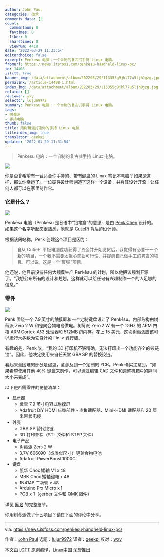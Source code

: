 ```yaml
---
author: John Paul
categories: 技术
comments_data: []
count:
  commentnum: 0
  favtimes: 0
  likes: 0
  sharetimes: 0
  viewnum: 4418
date: '2022-03-29 11:33:54'
editorchoice: false
excerpt: Penkesu 电脑：一个自制的复古式手持 Linux 电脑。
fromurl: https://news.itsfoss.com/penkesu-handheld-linux-pc/
id: 14408
islctt: true
banner_img: /data/attachment/album/202203/29/113355g9jhl77u5ljh9gzg.jpg
permalink: /article-14408-1.html
index_img: /data/attachment/album/202203/29/113355g9jhl77u5ljh9gzg.jpg.thumb.jpg
related: []
reviewer: wxy
selector: lujun9972
summary: Penkesu 电脑：一个自制的复古式手持 Linux 电脑。
tags:
- 树莓派
- 手持电脑
thumb: false
title: 用树莓派打造你的手持 Linux 电脑
titleindex_img: true
translator: geekpi
updated: '2022-03-29 11:33:54'
---
```



> 
> Penkesu 电脑：一个自制的复古式手持 Linux 电脑。
> 
> 
> 


![](/data/attachment/album/202203/29/113355g9jhl77u5ljh9gzg.jpg)


你是否曾希望有一台适合你手持的、带有键盘的 Linux 笔记本电脑？如果是这样，那么你幸运了。一位硬件设计师创造了这样一个设备，并将其设计开源，让任何人都可以在家里制作它。


### 它是什么？


![](/data/attachment/album/202203/29/113356n15jtrtg0g111sa1.jpg)


Penkēsu 电脑（Penkēsu 是日语中“铅笔盒”的意思）是由 [Penk Chen](https://github.com/penk) 设计的。如果这个名字听起来很熟悉，他就是 [CutiePi](https://itsfoss.com/cutiepi-open-source-tab/) 背后的设计师。


根据该网站称，Penk 创建这个项目是因为：



> 
> 自从 CutiePi 平板电脑成功获得了资金并开始发货后，我觉得有必要干一个新的项目，一个我不需要太担心商业可行性、并提醒自己做手工的初衷的项目。可以说，这是一个“反弹”项目。
> 
> 
> 


他还说，他目前没有任何大规模生产 Penkēsu 的计划，所以他把该规划开源了。“我想公布所有的设计和规划，这样就可以给任何有兴趣制作一个的人足够的信息。”


### 零件


![](/data/attachment/album/202203/29/113356hys4z63rc0fdosdo.jpg)


Penk 围绕一个 7.9 英寸的触摸屏和一个定制键盘设计了 Penkēsu。内部结构由树莓派 Zero 2 W 和锂聚合物电池供电。树莓派 Zero 2 W 有一个 1GHz 的 ARM 四核 ARM Cortex-A53 处理器和 512MB 的内存。花上 15 美元，这块树莓派应该可以运行大多数为它设计的 Linux 发行版。


有趣的是，Penk 说，“我的 3D 打印机不够精确，无法打印出一个功能齐全的铰链锁”。因此，他决定使用来自任天堂 GBA SP 的替换铰链。


看起来最困难的部分是键盘，这涉及到一个定制的 PCB。Penk 确实注意到，“如果希望使用其他 40% 键盘来制作，可以通过编辑 CAD 文件和调整机箱中的隔间大小来完成”。


以下是所需零件的完整清单：


* 显示器
	+ 微雪 7.9 英寸电容式触摸屏
	+ Adafruit DIY HDMI 电缆部件 - 直角适配器、Mini-HDMI 适配器和 20 厘米带状电缆
* 外壳
	+ GBA SP 替代铰链
	+ 3D 打印部件（STL 文件和 STEP 文件）
* 电子产品
	+ 树莓派 Zero 2 W
	+ 3.7V 606090（或类似尺寸）锂聚合物电池
	+ Adafruit PowerBoost 1000C
* 键盘
	+ 凯华 Choc 矮轴 V1 x 48
	+ MBK Choc 矮轴键帽 x 48
	+ 1N4148 二极管 x 48
	+ Arduino Pro Micro x 1
	+ PCB x 1（gerber 文件和 QMK 固件）


详见 [网站](http://penkesu.computer/) 的完整细节。


你用树莓派做了什么项目？请在下面的评论中分享。




---


via: <https://news.itsfoss.com/penkesu-handheld-linux-pc/>


作者：[John Paul](https://news.itsfoss.com/author/john/) 选题：[lujun9972](https://github.com/lujun9972) 译者：[geekpi](https://github.com/geekpi) 校对：[wxy](https://github.com/wxy)


本文由 [LCTT](https://github.com/LCTT/TranslateProject) 原创编译，[Linux中国](https://linux.cn/) 荣誉推出